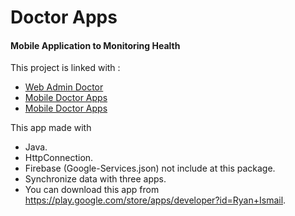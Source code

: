 # Doctor Apps
#### Mobile Application to Monitoring Health
This project is linked with :
- [Web Admin Doctor](https://github.com/ryanisml/klinik-reservation)
- [Mobile Doctor Apps](https://github.com/ryanisml/ismailid-dokter-app)
- [Mobile Doctor Apps](https://github.com/ryanisml/ismailid-pasien-app)

This app made with
- Java.
- HttpConnection.
- Firebase (Google-Services.json) not include at this package.
- Synchronize data with three apps.
- You can download this app from https://play.google.com/store/apps/developer?id=Ryan+Ismail.

